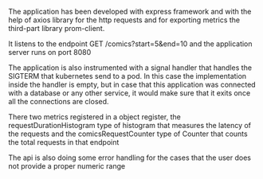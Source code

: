 The application has been developed with express framework and with the help of axios library for the http requests and for exporting metrics the third-part library prom-client.

It listens to the endpoint GET /comics?start=5&end=10 and the application server runs on port 8080


The application is also instrumented with a signal handler that handles the SIGTERM that kubernetes send to a pod. In this case the implementation inside the handler is empty, but in case that this application was connected with a database or any other service, it would make sure that it exits once all the connections are closed.


There two metrics registered in a object register, the requestDurationHistogram type of histogram that measures the latency of the requests and the comicsRequestCounter type of Counter that counts the total requests in that endpoint

The api is also doing some error handling for the cases that the user does not provide a proper numeric range 